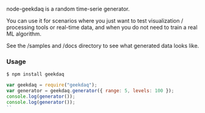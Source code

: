 

node-geekdaq is a random time-serie generator.

You can use it for scenarios where you just want to test
visualization / processing tools or real-time data, 
and when you do not need to train a real ML algorithm.

See the /samples and /docs directory to see what generated data looks like.

### Usage

    $ npm install geekdaq

```JavaScript
var geekdaq = require("geekdaq");
var generator = geekdaq.generator({ range: 5, levels: 100 });
console.log(generator());
console.log(generator());
``